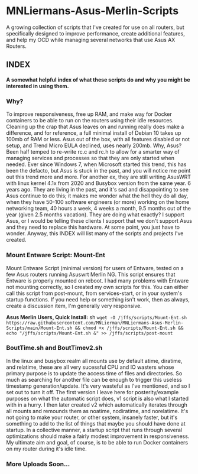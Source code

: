 # MNLiermans-Asus-Merlin-Scripts
A growing collection of scripts that I've created for use on all routers, but specifically designed to improve performance, create additional features, and help my OCD while managing several networks that use Asus AX Routers. 

## INDEX
#### A somewhat helpful index of what these scripts do and why you might be interested in using them.

### Why?
To improve responsiveness, free up RAM, and make way for Docker containers to be able to run on the routers using their idle resources. Cleaning up the crap that Asus leaves on and running really does make a difference, and for reference, a full minimal install of Debian 10 takes up 100mb of RAM or less. Asus out of the box, with all features disabled or not setup, and Trend Micro EULA declined, uses nearly 200mb. Why, Asus? Been half temped to re-write rc.c and rc.h to allow for a smarter way of managing services and processes so that they are only started when needed. Ever since Windows 7, when Microsoft started this trend, this has been the defacto, but Asus is stuck in the past, and you will notice me point out this trend more and more. For another ex, they are still writing AsusWRT with linux kernel 4.1x from 2020 and Busybox version from the same year. 6 years ago. They are living in the past, and it's sad and disappointing to see Asus continue to do this; it makes me wonder what the hell they do all day, when they have 50-100 software engineers (or more) working on the home networking team, 40 hours a week, 4 weeks a month, 9.5 months out of the year (given 2.5 months vacation). They are doing what exactly? I support Asus, or I would be telling these clients I support that we don't support Asus and they need to replace this hardware. At some point, you just have to wonder. Anyway, this INDEX will list many of the scripts and projects I've created.

### Mount Entware Script: Mount-Ent
Mount Entware Script (minimal version) for users of Entware, tested on a few Asus routers running Asuswrt Merlin NG. This script ensures that Entware is properly mounted on reboot. I had many problems with Entware not mounting correctly, so I created my own scripts for this. You can either call this script from post-mount, from services-start, or in your system's startup functions. If you need help or something isn't work, then as always, create a discussion item, I'm generally very responsive.

**Asus Merlin Users, Quick Install:** sh ```wget -O /jffs/scripts/Mount-Ent.sh https://raw.githubusercontent.com/MNLierman/MNLiermans-Asus-Merlin-Scripts/main/Mount-Ent.sh && chmod +x /jffs/scripts/Mount-Ent.sh && echo "/jffs/scripts/Mount-Ent.sh &" >> /jffs/scripts/post-mount```


### BoutTime.sh and BoutTimev2.sh
In the linux and busybox realm all mounts use by default atime, diratime, and relatime, these are all very sucessful CPU and IO wasters whose primary purpose is to update the access time of files and directories. So much as searching for another file can be enough to trigger this useless timestamp generation/update. It's very wasteful as I've mentioned, and so I set out to turn it off. The first version I leave here for posterity/example purposes on what the automatic script does, v1 script is also what I started with in a hurry. I then later created v2 which automatically iterates through all mounts and remounds them as noatime, nodiratime, and norelatime. It's not going to make your router, or other system, insanely faster, but it's something to add to the list of things that maybe you should have done at startup. In a collective manner, a startup script that runs through several optimizations should make a fairly modest improvement in responsiveness. My ultimate aim and goal, of course, is to be able to run Docker containers on my router during it's idle time.

### More Uploads Soon...

